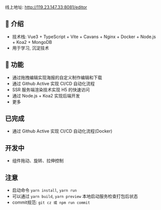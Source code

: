 线上地址: http://119.23.147.33:8081/editor

## 🌋 介绍
- 技术栈: Vue3 + TypeScript + Vite + Cavans + Nginx + Docker + Node.js + Koa2 + MongoDB
- 用于学习, 沉淀技术

## 📜 功能
- 通过拖拽编辑实现海报的自定义制作编辑和下载
- 通过 Github Active 实现 CI/CD 自动化流程
- SSR 服务端渲染技术实现 H5 的快速访问
- 通过 Node.js + Koa2 实现后端开发
- 更多


## 已完成
- 通过 Github Active 实现 CI/CD 自动化流程(Docker)

## 开发中
- 组件拖动、旋转、拉伸控制

## 注意
- 启动命令 `yarn install`, `yarn run`
- 可以通过 `yarn build`, `yarn preview` 本地启动服务检查打包后状态
- commit规范: `git cz 或 npm run commit`